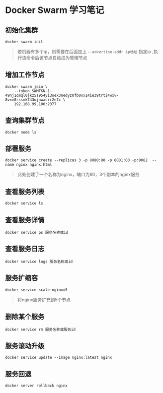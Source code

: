 # Docker Swarm 学习笔记

## 初始化集群

```
docker swarm init
```

> 若机器有多个ip，则需要在后面加上 `--advertise-addr ip地址` 指定ip ,执行该命令后该节点自动成为管理节点

## 增加工作节点

```
docker swarm join \
    --token SWMTKN-1-49nj1cmql0jkz5s954yi3oex3nedyz0fb0xx14ie39trti4wxv-8vxv8rssmk743ojnwacrr2e7c \
    192.168.99.100:2377
```

## 查询集群节点

```
docker node ls
```

## 部署服务

```
docker service create --replicas 3 -p 8080:80 -p 8081:80 -p:8082  --name nginx nginx:html
```

> 此处创建了一个名称为nginx，端口为80，3个副本的nginx服务

## 查看服务列表

```
docker service ls
```

## 查看服务详情

```
docker service ps 服务名称或id
```

## 查看服务日志

```
docker service logs 服务名称或id
```

## 服务扩缩容

```
docker service scale nginx=5
```

> 将nginx服务扩充到5个节点

## 删除某个服务

```
docker service rm 服务名称或服务id
```

## 服务滚动升级

```
docker service update --image nginx:latest nginx 
```

## 服务回退

```
docker server rollback nginx
```

